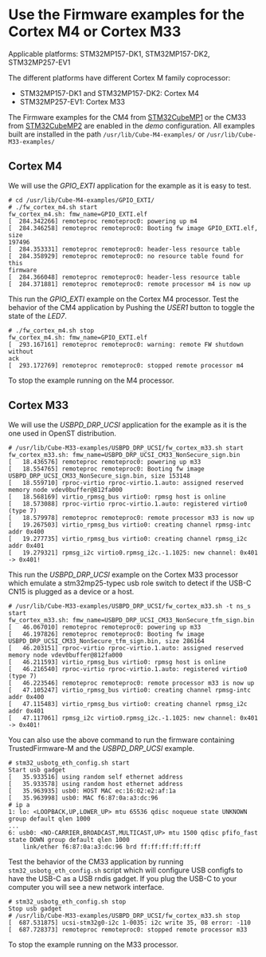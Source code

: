 # Use the Firmware examples for the Cortex M4 or Cortex M33

Applicable platforms: STM32MP157-DK1, STM32MP157-DK2, STM32MP257-EV1

The different platforms have different Cortex M family coprocessor:
* STM32MP157-DK1 and STM32MP157-DK2: Cortex M4
* STM32MP257-EV1: Cortex M33

The Firmware examples for the CM4 from [STM32CubeMP1](https://github.com/STMicroelectronics/STM32CubeMP1.git)
or the CM33 from [STM32CubeMP2](https://github.com/STMicroelectronics/STM32CubeMP2.git)
are enabled in the *demo* configuration.
All examples built are installed in the path `/usr/lib/Cube-M4-examples/`
or `/usr/lib/Cube-M33-examples/`

## Cortex M4
We will use the *GPIO_EXTI* application for the example as it is easy to
test.

```
# cd /usr/lib/Cube-M4-examples/GPIO_EXTI/
# ./fw_cortex_m4.sh start
fw_cortex_m4.sh: fmw_name=GPIO_EXTI.elf
[  284.342266] remoteproc remoteproc0: powering up m4
[  284.346258] remoteproc remoteproc0: Booting fw image GPIO_EXTI.elf, size
197496
[  284.353331] remoteproc remoteproc0: header-less resource table
[  284.358929] remoteproc remoteproc0: no resource table found for this
firmware
[  284.366048] remoteproc remoteproc0: header-less resource table
[  284.371881] remoteproc remoteproc0: remote processor m4 is now up
```

This run the *GPIO_EXTI* example on the Cortex M4 processor.
Test the behavior of the CM4 application by Pushing the *USER1* button to
toggle the state of the *LED7*.

```
# ./fw_cortex_m4.sh stop
fw_cortex_m4.sh: fmw_name=GPIO_EXTI.elf
[  293.167161] remoteproc remoteproc0: warning: remote FW shutdown without
ack
[  293.172769] remoteproc remoteproc0: stopped remote processor m4
```

To stop the example running on the M4 processor.

## Cortex M33
We will use the *USBPD_DRP_UCSI* application for the example as it is the
one used in OpenST distribution.

```
# /usr/lib/Cube-M33-examples/USBPD_DRP_UCSI/fw_cortex_m33.sh start
fw_cortex_m33.sh: fmw_name=USBPD_DRP_UCSI_CM33_NonSecure_sign.bin
[   18.436576] remoteproc remoteproc0: powering up m33
[   18.554765] remoteproc remoteproc0: Booting fw image USBPD_DRP_UCSI_CM33_NonSecure_sign.bin, size 153148
[   18.559710] rproc-virtio rproc-virtio.1.auto: assigned reserved memory node vdev0buffer@812fa000
[   18.568169] virtio_rpmsg_bus virtio0: rpmsg host is online
[   18.573088] rproc-virtio rproc-virtio.1.auto: registered virtio0 (type 7)
[   18.579978] remoteproc remoteproc0: remote processor m33 is now up
[   19.267503] virtio_rpmsg_bus virtio0: creating channel rpmsg-intc addr 0x400
[   19.277735] virtio_rpmsg_bus virtio0: creating channel rpmsg_i2c addr 0x401
[   19.279321] rpmsg_i2c virtio0.rpmsg_i2c.-1.1025: new channel: 0x401 -> 0x401!

```

This run the *USBPD_DRP_UCSI* example on the Cortex M33 processor which
emulate a stm32mp25-typec usb role switch to detect if the USB-C CN15 is
plugged as a device or a host.

```
# /usr/lib/Cube-M33-examples/USBPD_DRP_UCSI/fw_cortex_m33.sh -t ns_s start
fw_cortex_m33.sh: fmw_name=USBPD_DRP_UCSI_CM33_NonSecure_tfm_sign.bin
[   46.067010] remoteproc remoteproc0: powering up m33
[   46.197826] remoteproc remoteproc0: Booting fw image USBPD_DRP_UCSI_CM33_NonSecure_tfm_sign.bin, size 286164
[   46.203151] rproc-virtio rproc-virtio.1.auto: assigned reserved memory node vdev0buffer@812fa000
[   46.211593] virtio_rpmsg_bus virtio0: rpmsg host is online
[   46.216540] rproc-virtio rproc-virtio.1.auto: registered virtio0 (type 7)
[   46.223546] remoteproc remoteproc0: remote processor m33 is now up
[   47.105247] virtio_rpmsg_bus virtio0: creating channel rpmsg-intc addr 0x400
[   47.115483] virtio_rpmsg_bus virtio0: creating channel rpmsg_i2c addr 0x401
[   47.117061] rpmsg_i2c virtio0.rpmsg_i2c.-1.1025: new channel: 0x401 -> 0x401!

```

You can also use the above command to run the firmware containing
TrustedFirmware-M and the *USBPD_DRP_UCSI* example.

```
# stm32_usbotg_eth_config.sh start
Start usb gadget
[   35.933516] using random self ethernet address
[   35.933578] using random host ethernet address
[   35.963935] usb0: HOST MAC ec:16:02:e2:af:1a
[   35.963998] usb0: MAC f6:87:0a:a3:dc:96
# ip a
1: lo: <LOOPBACK,UP,LOWER_UP> mtu 65536 qdisc noqueue state UNKNOWN group default qlen 1000
...
6: usb0: <NO-CARRIER,BROADCAST,MULTICAST,UP> mtu 1500 qdisc pfifo_fast state DOWN group default qlen 1000
    link/ether f6:87:0a:a3:dc:96 brd ff:ff:ff:ff:ff:ff

```

Test the behavior of the CM33 application by running
`stm32_usbotg_eth_config.sh` script which will configure USB configfs to
have the USB-C as a USB rndis gadget.
If you plug the USB-C to your computer you will see a new network
interface.

```
# stm32_usbotg_eth_config.sh stop
Stop usb gadget
# /usr/lib/Cube-M33-examples/USBPD_DRP_UCSI/fw_cortex_m33.sh stop
[  687.531875] ucsi-stm32g0-i2c 1-0035: i2c write 35, 08 error: -110
[  687.728373] remoteproc remoteproc0: stopped remote processor m33
```

To stop the example running on the M33 processor.
